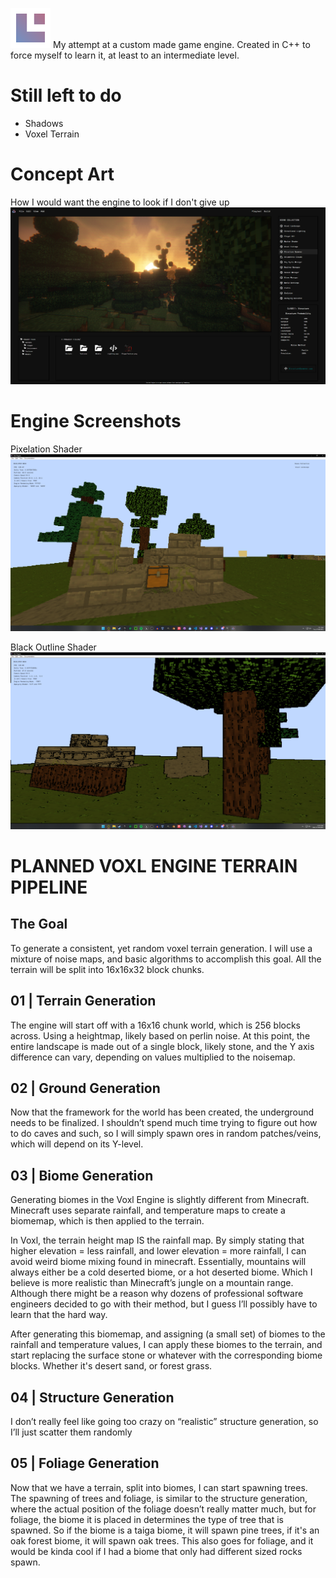 ![Branding](https://github.com/TheMrSnoop/Voxl-Engine/blob/main/Images/Branding/TerracubeGradient_Small.png)
My attempt at a custom made game engine.
Created in C++ to force myself to learn it, at least to an intermediate level.

# Still left to do
* Shadows
* Voxel Terrain
  
# Concept Art
How I would want the engine to look if I don't give up
![alt text](https://github.com/TheMrSnoop/Voxl-Engine/blob/main/Images/Voxl%20Concept.png)

# Engine Screenshots
Pixelation Shader
![alt text](https://github.com/TheMrSnoop/Voxl-Engine/blob/main/Images/pixels.png)

Black Outline Shader
![alt text](https://github.com/TheMrSnoop/Voxl-Engine/blob/main/Images/outline.png)

# PLANNED VOXL ENGINE TERRAIN PIPELINE
## The Goal
To generate a consistent, yet random voxel terrain generation. I will use a mixture of noise maps, and basic algorithms to accomplish this goal. 
All the terrain will be split into 16x16x32 block chunks.

## 01 | Terrain Generation
The engine will start off with a 16x16 chunk world, which is 256 blocks across. Using a heightmap, likely based on perlin noise. At this point, the entire landscape is made out of a single block, likely stone, and the Y axis difference can vary, depending on values multiplied to the noisemap. 

## 02 | Ground Generation
Now that the framework for the world has been created, the underground needs to be finalized. I shouldn’t spend much time trying to figure out how to do caves and such, so I will simply spawn ores in random patches/veins, which will depend on its Y-level. 

## 03 | Biome Generation
Generating biomes in the Voxl Engine is slightly different from Minecraft. Minecraft uses separate rainfall, and temperature maps to create a biomemap, which is then applied to the terrain.

In Voxl, the terrain height map IS the rainfall map. By simply stating that higher elevation = less rainfall, and lower elevation = more rainfall, I can avoid weird biome mixing found in minecraft. Essentially, mountains will always either be a cold deserted biome, or a hot deserted biome. Which I believe is more realistic than Minecraft’s jungle on a mountain range. Although there might be a reason why dozens of professional software engineers decided to go with their method, but I guess I’ll possibly have to learn that the hard way.

After generating this biomemap, and assigning (a small set) of biomes to the rainfall and temperature values, I can apply these biomes to the terrain, and start replacing the surface stone or whatever with the corresponding biome blocks. Whether it's desert sand, or forest grass.

## 04 | Structure Generation
I don’t really feel like going too crazy on “realistic” structure generation, so I’ll just scatter them randomly

## 05 | Foliage Generation
Now that we have a terrain, split into biomes, I can start spawning trees. The spawning of trees and foliage, is similar to the structure generation, where the actual position of the foliage doesn’t really matter much, but for foliage, the biome it is placed in determines the type of tree that is spawned. So if the biome is a taiga biome, it will spawn pine trees, if it's an oak forest biome, it will spawn oak trees. This also goes for foliage, and it would be kinda cool if I had a biome that only had different sized rocks spawn. 


